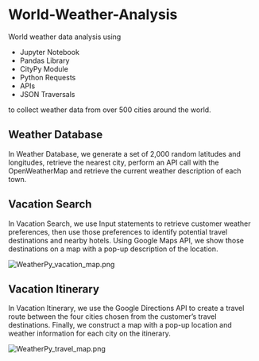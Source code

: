 # World-Weather-Analysis

World weather data analysis using

- Jupyter Notebook
- Pandas Library
- CityPy Module
- Python Requests
- APIs
- JSON Traversals

to collect weather data from over 500 cities around the world.
 
## Weather Database

In Weather Database, we generate a set of 2,000 random latitudes and longitudes, retrieve the nearest city, perform an API call with the OpenWeatherMap and retrieve the current weather description of each town.

## Vacation Search

In Vacation Search, we use Input statements to retrieve customer weather preferences, then use those preferences to identify potential travel destinations and nearby hotels. Using Google Maps API, we show those destinations on a map with a pop-up description of the location.

![WeatherPy_vacation_map.png]()

## Vacation Itinerary

In Vacation Itinerary, we use the Google Directions API to create a travel route between the four cities chosen from the customer’s travel destinations. Finally, we construct a map with a pop-up location and weather information for each city on the itinerary.

![WeatherPy_travel_map.png]()